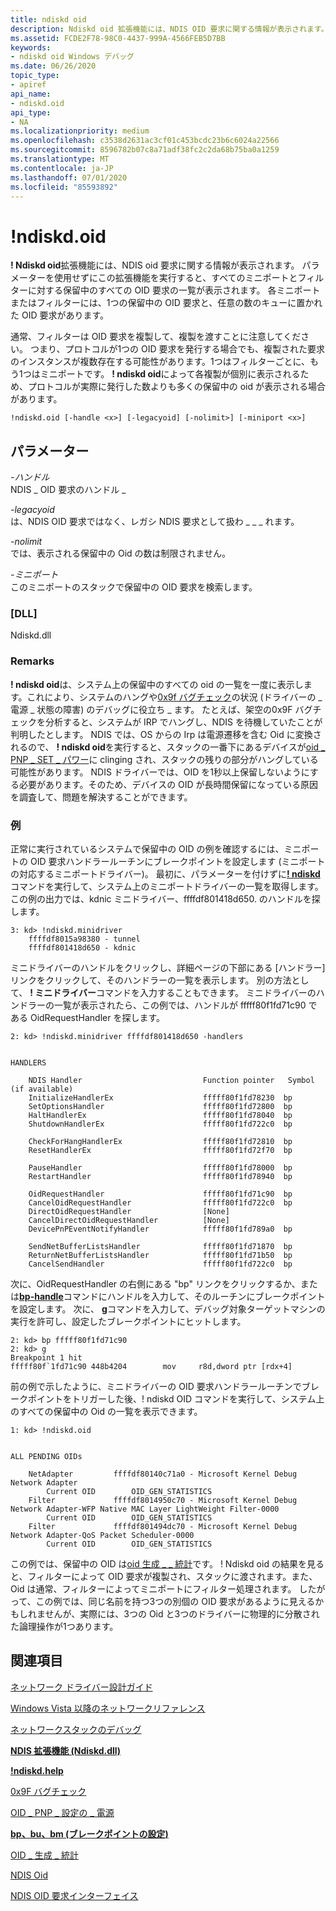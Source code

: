 ```yaml
---
title: ndiskd oid
description: Ndiskd oid 拡張機能には、NDIS OID 要求に関する情報が表示されます。
ms.assetid: FCDE2F78-98C0-4437-999A-4566FEB5D7BB
keywords:
- ndiskd oid Windows デバッグ
ms.date: 06/26/2020
topic_type:
- apiref
api_name:
- ndiskd.oid
api_type:
- NA
ms.localizationpriority: medium
ms.openlocfilehash: c3538d2631ac3cf01c453bcdc23b6c6024a22566
ms.sourcegitcommit: 8596782b07c8a71adf38fc2c2da68b75ba0a1259
ms.translationtype: MT
ms.contentlocale: ja-JP
ms.lasthandoff: 07/01/2020
ms.locfileid: "85593892"
---
```

# <a name="ndiskdoid"></a>!ndiskd.oid

**! Ndiskd oid**拡張機能には、NDIS oid 要求に関する情報が表示されます。 パラメーターを使用せずにこの拡張機能を実行すると、すべてのミニポートとフィルターに対する保留中のすべての OID 要求の一覧が表示されます。 各ミニポートまたはフィルターには、1つの保留中の OID 要求と、任意の数のキューに置かれた OID 要求があります。

通常、フィルターは OID 要求を複製して、複製を渡すことに注意してください。 つまり、プロトコルが1つの OID 要求を発行する場合でも、複製された要求のインスタンスが複数存在する可能性があります。1つはフィルターごとに、もう1つはミニポートです。 **! ndiskd oid**によって各複製が個別に表示されるため、プロトコルが実際に発行した数よりも多くの保留中の oid が表示される場合があります。

```console
!ndiskd.oid [-handle <x>] [-legacyoid] [-nolimit>] [-miniport <x>] 
```

## <a name="parameters"></a>パラメーター

<span id="_______-handle______"></span><span id="_______-HANDLE______"></span>*-ハンドル*   
NDIS \_ OID 要求のハンドル \_

<span id="_______-legacyoid______"></span><span id="_______-LEGACYOID______"></span>*-legacyoid*   
は、NDIS OID 要求ではなく、レガシ NDIS 要求として扱わ \_ \_ \_ れます。

<span id="_______-nolimit______"></span><span id="_______-NOLIMIT______"></span>*-nolimit*   
では、表示される保留中の Oid の数は制限されません。

<span id="_______-miniport______"></span><span id="_______-MINIPORT______"></span>*-ミニポート*   
このミニポートのスタックで保留中の OID 要求を検索します。

### <a name="dll"></a>[DLL]

Ndiskd.dll

### <a name="remarks"></a>Remarks

**! ndiskd oid**は、システム上の保留中のすべての oid の一覧を一度に表示します。これにより、システムのハングや[0x9f バグチェック](bug-check-0x9f--driver-power-state-failure.md)の状況 (ドライバーの \_ 電源 \_ 状態の障害) のデバッグに役立ち \_ ます。 たとえば、架空の0x9F バグチェックを分析すると、システムが IRP でハングし、NDIS を待機していたことが判明したとします。 NDIS では、OS からの Irp は電源遷移を含む Oid に変換されるので、 **! ndiskd oid**を実行すると、スタックの一番下にあるデバイスが[oid \_ PNP \_ SET \_ パワー](https://docs.microsoft.com/windows-hardware/drivers/network/oid-pnp-set-power)に clinging され、スタックの残りの部分がハングしている可能性があります。 NDIS ドライバーでは、OID を1秒以上保留しないようにする必要があります。そのため、デバイスの OID が長時間保留になっている原因を調査して、問題を解決することができます。

### <a name="examples"></a>例

正常に実行されているシステムで保留中の OID の例を確認するには、ミニポートの OID 要求ハンドラールーチンにブレークポイントを設定します (ミニポートの対応するミニポートドライバー)。 最初に、パラメーターを付けずに[**! ndiskd**](-ndiskd-minidriver.md)コマンドを実行して、システム上のミニポートドライバーの一覧を取得します。 この例の出力では、kdnic ミニドライバー、ffffdf801418d650. のハンドルを探します。

```console
3: kd> !ndiskd.minidriver
    ffffdf8015a98380 - tunnel
    ffffdf801418d650 - kdnic
```

ミニドライバーのハンドルをクリックし、詳細ページの下部にある [ハンドラー] リンクをクリックして、そのハンドラーの一覧を表示します。 別の方法として、 **! ミニドライバー**コマンドを入力することもできます。 ミニドライバーのハンドラーの一覧が表示されたら、この例では、ハンドルが fffff80f1fd71c90 である OidRequestHandler を探します。

```console
2: kd> !ndiskd.minidriver ffffdf801418d650 -handlers


HANDLERS

    NDIS Handler                           Function pointer   Symbol (if available)
    InitializeHandlerEx                    fffff80f1fd78230  bp
    SetOptionsHandler                      fffff80f1fd72800  bp
    HaltHandlerEx                          fffff80f1fd78040  bp
    ShutdownHandlerEx                      fffff80f1fd722c0  bp

    CheckForHangHandlerEx                  fffff80f1fd72810  bp
    ResetHandlerEx                         fffff80f1fd72f70  bp

    PauseHandler                           fffff80f1fd78000  bp
    RestartHandler                         fffff80f1fd78940  bp

    OidRequestHandler                      fffff80f1fd71c90  bp
    CancelOidRequestHandler                fffff80f1fd722c0  bp
    DirectOidRequestHandler                [None]
    CancelDirectOidRequestHandler          [None]
    DevicePnPEventNotifyHandler            fffff80f1fd789a0  bp

    SendNetBufferListsHandler              fffff80f1fd71870  bp
    ReturnNetBufferListsHandler            fffff80f1fd71b50  bp
    CancelSendHandler                      fffff80f1fd722c0  bp
```

次に、OidRequestHandler の右側にある "bp" リンクをクリックするか、または[**bp-handle**](bp--bu--bm--set-breakpoint-.md)コマンドにハンドルを入力して、そのルーチンにブレークポイントを設定します。 次に、 **g**コマンドを入力して、デバッグ対象ターゲットマシンの実行を許可し、設定したブレークポイントにヒットします。

```console
2: kd> bp fffff80f1fd71c90
2: kd> g
Breakpoint 1 hit
fffff80f`1fd71c90 448b4204        mov     r8d,dword ptr [rdx+4]
```

前の例で示したように、ミニドライバーの OID 要求ハンドラールーチンでブレークポイントをトリガーした後、! ndiskd OID コマンドを実行して、システム上のすべての保留中の Oid の一覧を表示できます。

```console
1: kd> !ndiskd.oid


ALL PENDING OIDs

    NetAdapter         ffffdf80140c71a0 - Microsoft Kernel Debug Network Adapter
        Current OID        OID_GEN_STATISTICS
    Filter             ffffdf8014950c70 - Microsoft Kernel Debug Network Adapter-WFP Native MAC Layer LightWeight Filter-0000
        Current OID        OID_GEN_STATISTICS
    Filter             ffffdf801494dc70 - Microsoft Kernel Debug Network Adapter-QoS Packet Scheduler-0000
        Current OID        OID_GEN_STATISTICS
```

この例では、保留中の OID は[oid 生成 \_ \_ 統計](https://docs.microsoft.com/windows-hardware/drivers/network/oid-gen-statistics)です。 ! Ndiskd oid の結果を見ると、フィルターによって OID 要求が複製され、スタックに渡されます。また、Oid は通常、フィルターによってミニポートにフィルター処理されます。 したがって、この例では、同じ名前を持つ3つの別個の OID 要求があるように見えるかもしれませんが、実際には、3つの Oid と3つのドライバーに物理的に分散された論理操作が1つあります。

## <a name="see-also"></a>関連項目

[ネットワーク ドライバー設計ガイド](https://docs.microsoft.com/windows-hardware/drivers/network/index)

[Windows Vista 以降のネットワークリファレンス](https://docs.microsoft.com/windows-hardware/drivers/ddi/_netvista/)

[ネットワークスタックのデバッグ](https://channel9.msdn.com/Shows/Defrag-Tools/Defrag-Tools-175-Debugging-the-Network-Stack)

[**NDIS 拡張機能 (Ndiskd.dll)**](ndis-extensions--ndiskd-dll-.md)

[**!ndiskd.help**](-ndiskd-help.md)

[0x9F バグチェック](bug-check-0x9f--driver-power-state-failure.md)

[OID \_ PNP \_ 設定の \_ 電源](https://docs.microsoft.com/windows-hardware/drivers/network/oid-pnp-set-power)

[**bp、bu、bm (ブレークポイントの設定)**](bp--bu--bm--set-breakpoint-.md)

[OID \_ 生成 \_ 統計](https://docs.microsoft.com/windows-hardware/drivers/network/oid-gen-statistics)

[NDIS Oid](https://docs.microsoft.com/windows-hardware/drivers/ddi/_netvista/)

[NDIS OID 要求インターフェイス](https://docs.microsoft.com/windows-hardware/drivers/ddi/_netvista/)

